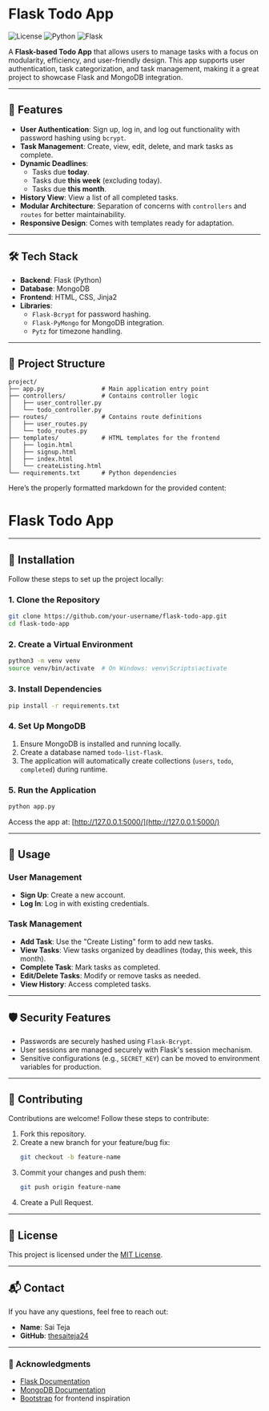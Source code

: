 # Flask Todo App

![License](https://img.shields.io/badge/license-MIT-blue.svg)
![Python](https://img.shields.io/badge/python-3.9%2B-blue.svg)
![Flask](https://img.shields.io/badge/flask-2.3-lightgrey.svg)

A **Flask-based Todo App** that allows users to manage tasks with a focus on modularity, efficiency, and user-friendly design. This app supports user authentication, task categorization, and task management, making it a great project to showcase Flask and MongoDB integration.

---

## 🚀 Features

- **User Authentication**: Sign up, log in, and log out functionality with password hashing using `bcrypt`.
- **Task Management**: Create, view, edit, delete, and mark tasks as complete.
- **Dynamic Deadlines**:
  - Tasks due **today**.
  - Tasks due **this week** (excluding today).
  - Tasks due **this month**.
- **History View**: View a list of all completed tasks.
- **Modular Architecture**: Separation of concerns with `controllers` and `routes` for better maintainability.
- **Responsive Design**: Comes with templates ready for adaptation.

---

## 🛠️ Tech Stack

- **Backend**: Flask (Python)
- **Database**: MongoDB
- **Frontend**: HTML, CSS, Jinja2
- **Libraries**:
  - `Flask-Bcrypt` for password hashing.
  - `Flask-PyMongo` for MongoDB integration.
  - `Pytz` for timezone handling.

---

## 📂 Project Structure

```plaintext
project/
├── app.py                # Main application entry point
├── controllers/          # Contains controller logic
│   ├── user_controller.py
│   └── todo_controller.py
├── routes/               # Contains route definitions
│   ├── user_routes.py
│   └── todo_routes.py
├── templates/            # HTML templates for the frontend
│   ├── login.html
│   ├── signup.html
│   ├── index.html
│   └── createListing.html
└── requirements.txt      # Python dependencies
```
Here’s the properly formatted markdown for the provided content:


# Flask Todo App

---

## 🔧 Installation

Follow these steps to set up the project locally:

### 1. Clone the Repository
```bash
git clone https://github.com/your-username/flask-todo-app.git
cd flask-todo-app
```

### 2. Create a Virtual Environment
```bash
python3 -m venv venv
source venv/bin/activate  # On Windows: venv\Scripts\activate
```

### 3. Install Dependencies
```bash
pip install -r requirements.txt
```

### 4. Set Up MongoDB
1. Ensure MongoDB is installed and running locally.
2. Create a database named `todo-list-flask`.
3. The application will automatically create collections (`users`, `todo`, `completed`) during runtime.

### 5. Run the Application
```bash
python app.py
```

Access the app at: [http://127.0.0.1:5000/](http://127.0.0.1:5000/)

---

## 📝 Usage

### User Management
- **Sign Up**: Create a new account.
- **Log In**: Log in with existing credentials.

### Task Management
- **Add Task**: Use the "Create Listing" form to add new tasks.
- **View Tasks**: View tasks organized by deadlines (today, this week, this month).
- **Complete Task**: Mark tasks as completed.
- **Edit/Delete Tasks**: Modify or remove tasks as needed.
- **View History**: Access completed tasks.

---

## 🛡️ Security Features

- Passwords are securely hashed using `Flask-Bcrypt`.
- User sessions are managed securely with Flask's session mechanism.
- Sensitive configurations (e.g., `SECRET_KEY`) can be moved to environment variables for production.

---

## 🤝 Contributing

Contributions are welcome! Follow these steps to contribute:

1. Fork this repository.
2. Create a new branch for your feature/bug fix:
   ```bash
   git checkout -b feature-name
   ```
3. Commit your changes and push them:
   ```bash
   git push origin feature-name
   ```
4. Create a Pull Request.

---

## 📜 License

This project is licensed under the [MIT License](LICENSE).

---

## 📬 Contact

If you have any questions, feel free to reach out:

- **Name**: Sai Teja
- **GitHub**: [thesaiteja24](https://github.com/thesaiteja24)  

---

### 🙌 Acknowledgments

- [Flask Documentation](https://flask.palletsprojects.com/)
- [MongoDB Documentation](https://www.mongodb.com/docs/)
- [Bootstrap](https://getbootstrap.com/) for frontend inspiration
